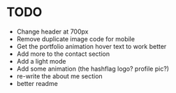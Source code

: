 # TODO

- Change header at 700px
- Remove duplicate image code for mobile
- Get the portfolio animation hover text to work better
- Add more to the contact section
- Add a light mode
- Add some animation (the hashflag logo? profile pic?)
- re-write the about me section
- better readme
